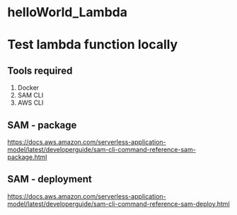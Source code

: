 # helloWorld_Lambda

# Test lambda function locally
## Tools required
1) Docker 
2) SAM CLI 
3) AWS CLI 

## SAM - package
https://docs.aws.amazon.com/serverless-application-model/latest/developerguide/sam-cli-command-reference-sam-package.html

## SAM - deployment
https://docs.aws.amazon.com/serverless-application-model/latest/developerguide/sam-cli-command-reference-sam-deploy.html
